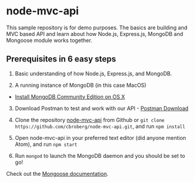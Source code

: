 # node-mvc-api

This sample repository is for demo purposes. The basics are building and MVC based API and learn about how Node.js, Express.js, MongoDB and Mongoose module works together.

## Prerequisites in 6 easy steps

1. Basic understanding of how Node.js, Express.js, and MongoDB.

2. A running instance of MongoDB (in this case MacOS)
  * <a href="https://docs.mongodb.com/manual/tutorial/install-mongodb-on-os-x/" target="_blank">Install MongoDB Community Edition on OS X</a>

3. Download Postman to test and work with our API - <a href="https://www.getpostman.com/" target="_blank">Postman Download</a>

4. Clone the repository <a href="https://github.com/cbroberg/node-mvc-api" target="_blank">node-mvc-api</a> from Github or ```git clone https://github.com/cbroberg/node-mvc-api.git```, and run ```npm install```

5. Open node-mvc-api in your preferred text editor (did anyone mention Atom), and run ```npm start```

6. Run ```mongod``` to launch the MongoDB daemon and you should be set to go!

Check out the <a href="http://mongoosejs.com/" target="_blank">Mongoose documentation</a>.
